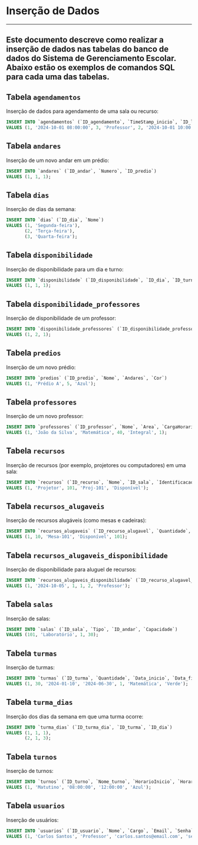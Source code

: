 # Inserção de Dados
---
Este documento descreve como realizar a inserção de dados nas tabelas do banco de dados do Sistema de Gerenciamento Escolar. Abaixo estão os exemplos de comandos SQL para cada uma das tabelas.
---
## Tabela `agendamentos`

Inserção de dados para agendamento de uma sala ou recurso:
```sql
INSERT INTO `agendamentos` (`ID_agendamento`, `TimeStamp_inicio`, `ID_locatario`, `Tipo_locatario`, `ID_turma`, `TimeStamp_fim`)
VALUES (1, '2024-10-01 08:00:00', 3, 'Professor', 2, '2024-10-01 10:00:00');
```

## Tabela `andares`

Inserção de um novo andar em um prédio:
```sql
INSERT INTO `andares` (`ID_andar`, `Numero`, `ID_predio`)
VALUES (1, 1, 1);
```

## Tabela `dias`

Inserção de dias da semana:
```sql
INSERT INTO `dias` (`ID_dia`, `Nome`)
VALUES (1, 'Segunda-feira'),
       (2, 'Terça-feira'),
       (3, 'Quarta-feira');
```

## Tabela `disponibilidade`

Inserção de disponibilidade para um dia e turno:
```sql
INSERT INTO `disponibilidade` (`ID_disponibilidade`, `ID_dia`, `ID_turno`)
VALUES (1, 1, 1);
```

## Tabela `disponibilidade_professores`

Inserção de disponibilidade de um professor:
```sql
INSERT INTO `disponibilidade_professores` (`ID_disponibilidade_professor`, `ID_professor`, `ID_disponibilidade`)
VALUES (1, 2, 1);
```

## Tabela `predios`

Inserção de um novo prédio:
```sql
INSERT INTO `predios` (`ID_predio`, `Nome`, `Andares`, `Cor`)
VALUES (1, 'Prédio A', 5, 'Azul');
```

## Tabela `professores`

Inserção de um novo professor:
```sql
INSERT INTO `professores` (`ID_professor`, `Nome`, `Area`, `CargaHoraria`, `TipoContrato`, `ID_disponibilidade`)
VALUES (1, 'João da Silva', 'Matemática', 40, 'Integral', 1);
```

## Tabela `recursos`

Inserção de recursos (por exemplo, projetores ou computadores) em uma sala:
```sql
INSERT INTO `recursos` (`ID_recurso`, `Nome`, `ID_sala`, `Identificacao`, `Status`)
VALUES (1, 'Projetor', 101, 'Proj-101', 'Disponível');
```

## Tabela `recursos_alugaveis`

Inserção de recursos alugáveis (como mesas e cadeiras):
```sql
INSERT INTO `recursos_alugaveis` (`ID_recurso_alugavel`, `Quantidade`, `Identificacao`, `Status`, `ID_sala`)
VALUES (1, 10, 'Mesa-101', 'Disponível', 101);
```

## Tabela `recursos_alugaveis_disponibilidade`

Inserção de disponibilidade para aluguel de recursos:
```sql
INSERT INTO `recursos_alugaveis_disponibilidade` (`ID_recurso_alugavel_disponibilidade`, `Data`, `ID_turno`, `ID_recurso_alugavel`, `ID_locatario`, `Tipo_locatario`)
VALUES (1, '2024-10-05', 1, 1, 2, 'Professor');
```

## Tabela `salas`

Inserção de salas:
```sql
INSERT INTO `salas` (`ID_sala`, `Tipo`, `ID_andar`, `Capacidade`)
VALUES (101, 'Laboratório', 1, 30);
```

## Tabela `turmas`

Inserção de turmas:
```sql
INSERT INTO `turmas` (`ID_turma`, `Quantidade`, `Data_inicio`, `Data_fim`, `ID_turno`, `Curso`, `Cor`)
VALUES (1, 30, '2024-01-10', '2024-06-30', 1, 'Matemática', 'Verde');
```

## Tabela `turma_dias`

Inserção dos dias da semana em que uma turma ocorre:
```sql
INSERT INTO `turma_dias` (`ID_turma_dia`, `ID_turma`, `ID_dia`)
VALUES (1, 1, 1),
       (2, 1, 3);
```

## Tabela `turnos`

Inserção de turnos:
```sql
INSERT INTO `turnos` (`ID_turno`, `Nome_turno`, `HorarioInicio`, `HorarioFim`, `Cor`)
VALUES (1, 'Matutino', '08:00:00', '12:00:00', 'Azul');
```

## Tabela `usuarios`

Inserção de usuários:
```sql
INSERT INTO `usuarios` (`ID_usuario`, `Nome`, `Cargo`, `Email`, `Senha`)
VALUES (1, 'Carlos Santos', 'Professor', 'carlos.santos@email.com', 'senha123');
```
